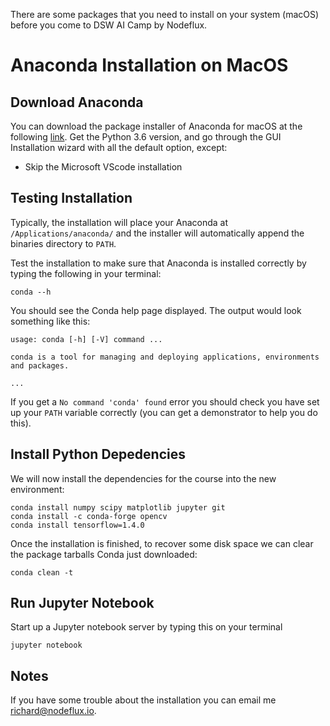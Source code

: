 There are some packages that you need to install on your system (macOS) before you come to DSW AI Camp by Nodeflux. 

# Anaconda Installation on MacOS
## Download Anaconda
You can download the package installer of Anaconda for macOS at the following [link](https://www.anaconda.com/download/#macos).
Get the Python 3.6 version, and go through the GUI Installation wizard with all the default option, except:
- Skip the Microsoft VScode installation

## Testing Installation
Typically, the installation will place your Anaconda at `/Applications/anaconda/` and the installer will automatically append the binaries directory to `PATH`.

Test the installation to make sure that Anaconda is installed correctly by typing the following in your terminal:
```
conda --h
```
You should see the Conda help page displayed. The output would look something like this:
```
usage: conda [-h] [-V] command ...

conda is a tool for managing and deploying applications, environments and packages.

...
```
If you get a `No command 'conda' found` error you should check you have set up your `PATH` variable correctly (you can get a demonstrator to help you do this).

## Install Python Depedencies
We will now install the dependencies for the course into the new environment:
```
conda install numpy scipy matplotlib jupyter git
conda install -c conda-forge opencv
conda install tensorflow=1.4.0
```

Once the installation is finished, to recover some disk space we can clear the package tarballs Conda just downloaded:
```
conda clean -t
```

## Run Jupyter Notebook
Start up a Jupyter notebook server by typing this on your terminal
```
jupyter notebook
```

## Notes
If you have some trouble about the installation you can email me richard@nodeflux.io.

